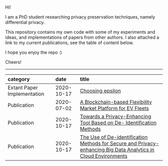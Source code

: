 Hi!

I am a PhD student researching privacy preservation techniques, namely differential privacy.

This repository contains my own code with some of my experiments and ideas, and implementations of papers from other authors. I also attached a link to my current publications, see the table of content below. 

I hope you enjoy the repo :) 

Cheers!


---

| category | date | title |
|:-------|:-----|:------|
| Extant Paper Implementation | 2020-10-17 | [Choosing epsilon](https://github.com/gonzalo-munillag/Differential_Privacy/tree/main/Extant_Papers_Implementations/A_method_to_choose_epsilon)
| Publication | 2020-07-02| [A Blockchain-based Flexibility Market Platform for EV Fleets](https://ieeexplore.ieee.org/document/9131332/metrics#metrics)
| Publication | 2020-10-17 | [Towards a Privacy-Enhancing Tool Based on De- Identification Methods](https://aisel.aisnet.org/pacis2020/157/)
| Publication | 2020-10-17 | [The Use of De-identification Methods for Secure and Privacy-enhancing Big Data Analytics in Cloud Environments](https://www.scitepress.org/PublicationsDetail.aspx?ID=Fo6z4LhPuHA=&t=1)




